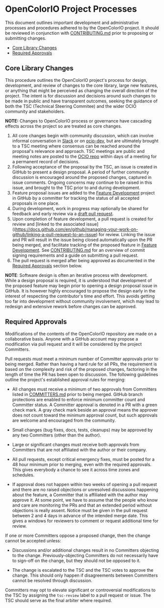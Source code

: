 <!-- SPDX-License-Identifier: CC-BY-4.0 -->
<!-- Copyright Contributors to the OpenColorIO Project. -->

# OpenColorIO Project Processes

This document outlines important development and administrative processes and 
procedures adhered to by the OpenColorIO project. It should be reviewed in 
conjunction with [CONTRIBUTING.md](CONTRIBUTING.md) prior to proposing or 
submitting changes.

* [Core Library Changes](#Core-Library-Changes)
* [Required Approvals](#Required-Approvals)

## Core Library Changes

This procedure outlines the OpenColorIO project's process for design, 
development, and review of changes to the core library, large new features, or 
anything that might be perceived as changing the overall direction of the 
project. The intent is for discussion and decisions around such changes to be 
made in public and have transparent outcomes, seeking the guidance of both the 
TSC (Technical Steering Commitee) and the wider OCIO community and stakeholders.

**NOTE:** Changes to OpenColorIO process or governance have cascading effects 
across the project so are treated as core changes.

1. All core changes begin with community discussion, which can involve informal 
   conversation in [Slack](http://slack.opencolorio.org/) or on 
   [ocio-dev](https://lists.aswf.io/g/ocio-dev), but are ultimately brought to a 
   TSC meeting where consensus can be reached around the proposal's relevance 
   and approach. TSC meetings are public and meeting notes are posted to the 
   [OCIO repo](https://github.com/AcademySoftwareFoundation/OpenColorIO/tree/master/ASWF/meetings/tsc) 
   within days of a meeting for a permanent record of decisions.
2. Following acceptance of the proposal by the TSC, an issue is created in 
   GitHub to present a design proposal. A period of further community 
   discussion is encouraged around the proposed changes, captured in issue 
   comments. Ongoing concerns may continue to be raised in this issue, and 
   brought to the TSC prior to and during development.
3. Feature proposal issues are added to the 
   [Feature Development](https://github.com/AcademySoftwareFoundation/OpenColorIO/projects/3) 
   project in GitHub by a committer for tracking the status of all accepted 
   proposals in one place.
4. During development, work in progress may optionally be shared for feedback 
   and early review via a 
   [draft pull request](https://docs.github.com/en/github/collaborating-with-issues-and-pull-requests/about-pull-requests#draft-pull-requests).
5. Upon completion of feature development, a pull request is created for review 
   and 
   [linked to the associated issue]((https://docs.github.com/en/github/managing-your-work-on-github/linking-a-pull-request-to-an-issue) for review.
   Linking the issue and PR will result in the issue being closed automatically 
   upon the PR being merged, and facilitate tracking of the proposed feature in
   [Feature Development](https://github.com/AcademySoftwareFoundation/OpenColorIO/projects/3). 
   See [CONTRIBUTING.md](CONTRIBUTING.md) for an overview of commit signing 
   requirements and a guide on submitting a pull request.
6. The pull request is merged after being approved as documented in the 
   [Required Approvals](#Required-Approvals) section below.

**NOTE**: Software design is often an iterative process with development. While 
a design proposal is required, it is understood that development of the 
proposed feature may begin prior to opening a design proposal issue in GitHub. It 
is however highly encouraged to propose the design early in the interest of 
respecting the contributor's time and effort. This avoids getting too far into 
development without community involvement, which may lead to redesign and 
extensive rework before changes can be approved.

## Required Approvals

Modifications of the contents of the OpenColorIO repository are made on a
collaborative basis. Anyone with a GitHub account may propose a modification via
pull request and it will be considered by the project Committers.

Pull requests must meet a minimum number of Committer approvals prior to being
merged. Rather than having a hard rule for all PRs, the requirement is based on
the complexity and risk of the proposed changes, factoring in the length of
time the PR has been open to discussion. The following guidelines outline the
project's established approval rules for merging:

* All changes must receive a minimum of two approvals from Committers listed in 
  [COMMITTERS.md](COMMITTERS.md) prior to being merged. GitHub branch 
  protections are enabled to enforce minimum committer count and Committer 
  status. A Committer approval is denoted in a PR with a green check mark. A 
  gray check mark beside an approval means the approver does not count toward 
  the minimum approval count, but such approvals are welcome and encouraged 
  from the community.

* Small changes (bug fixes, docs, tests, cleanups) may be approved by any two 
  Committers (other than the author).

* Large or significant changes must receive both approvals from Committers that 
  are not affiliated with the author or their company.

* All pull requests, except critical emergency fixes, must be posted for a 48 
  hour minimum prior to merging, even with the required approvals. This gives 
  everybody a chance to see it across time zones and schedules.

* If approval does not happen within two weeks of opening a pull request and 
  there are no raised objections or unresolved discussions happening about the 
  feature, a Committer that is affiliated with the author may approve it. At 
  some point, we have to assume that the people who know and care are 
  monitoring the PRs and that an extended period without objections is really 
  assent. Notice must be given in the pull request between 2 and 4 days in 
  advance of the intended merge date. This gives a windows for reviewers to 
  comment or request additional time for review.

If one or more Committers oppose a proposed change, then the change cannot be 
accepted unless:

* Discussions and/or additional changes result in no Committers objecting to 
  the change. Previously-objecting Committers do not necessarily have to 
  sign-off on the change, but they should not be opposed to it.

* The change is escalated to the TSC and the TSC votes to approve the change. 
  This should only happen if disagreements between Committers cannot be 
  resolved through discussion.

Committers may opt to elevate significant or controversial modifications to the
TSC by assigning the `tsc-review` label to a pull request or issue. The TSC
should serve as the final arbiter where required.

